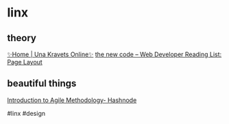 # linx
## theory
[✨Home | Una Kravets Online✨](https://una.im/)
[the new code – Web Developer Reading List: Page Layout](https://thenewcode.com/779/Web-Developer-Reading-List-Page-Layout)

## beautiful things
[Introduction to Agile Methodology- Hashnode](https://gracious-grace.hashnode.dev/introduction-to-agile)






#linx
#design

